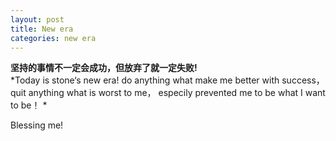 ```yaml
---
layout: post
title: New era
categories: new era
---
```



 **坚持的事情不一定会成功，但放弃了就一定失败!**  
*Today is stone‘s new era! do anything what make me better with success，quit anything what is worst to me， especily prevented me to be what I want to be！ * 

Blessing me! 
  
